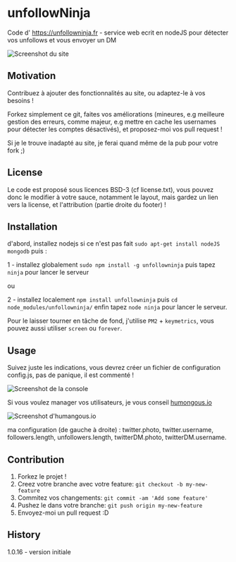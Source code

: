 # unfollowNinja
Code d' https://unfollowninja.fr - service web ecrit en nodeJS pour détecter vos unfollows et vous envoyer un DM

![Screenshot du site](http://i.imgur.com/rRsa7iy.jpg "Screenshot du site")

## Motivation
Contribuez à ajouter des fonctionnalités au site, ou adaptez-le à vos besoins !

Forkez simplement ce git, faites vos améliorations (mineures, e.g meilleure gestion des erreurs, comme majeur, e.g mettre en cache les usernames pour détecter les comptes désactivés), et proposez-moi vos pull request !

Si je le trouve inadapté au site, je ferai quand même de la pub pour votre fork ;)

## License
Le code est proposé sous licences BSD-3 (cf license.txt), vous pouvez donc le modifier à votre sauce, notamment le layout, mais gardez un lien vers la license, et l'attribution (partie droite du footer) !
## Installation
d'abord, installez nodejs si ce n'est pas fait `sudo apt-get install nodeJS mongodb` puis :

1 - installez globalement
`sudo npm install -g unfollowninja`
puis tapez `ninja` pour lancer le serveur

ou

2 - installez localement
`npm install unfollowninja`
puis `cd node_modules/unfollowninja/`
enfin tapez `node ninja` pour lancer le serveur.

Pour le laisser tourner en tâche de fond, j'utilise `PM2` + `keymetrics`, vous pouvez aussi utiliser `screen` ou `forever`.

## Usage

Suivez juste les indications, vous devrez créer un fichier de configuration config.js, pas de panique, il est commenté !

![Screenshot de la console](http://i.imgur.com/McDmGx4.png "Screenshot de la console")

Si vous voulez manager vos utilisateurs, je vous conseil [humongous.io](https://humongous.io)

![Screenshot d'humangous.io](http://i.imgur.com/to4AAw5.png "Screenshot d'humangous.io")

ma configuration (de gauche à droite) : twitter.photo, twitter.username, followers.length, unfollowers.length, twitterDM.photo, twitterDM.username.
## Contribution
1. Forkez le projet !
2. Creez votre branche avec votre feature: `git checkout -b my-new-feature`
3. Commitez vos changements: `git commit -am 'Add some feature'`
4. Pushez le dans votre branche: `git push origin my-new-feature`
5. Envoyez-moi un pull request :D

## History
1.0.16 - version initiale